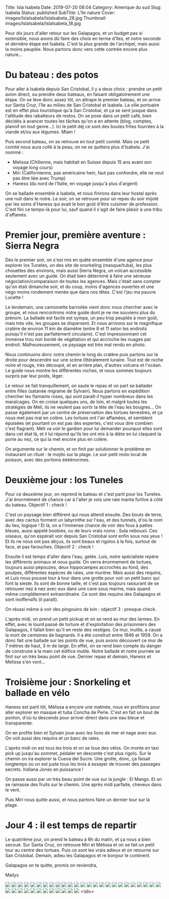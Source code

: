 Title: Isla Isabela
Date: 2019-07-20 08:04
Category: Amerique du sud
Slug: Isabela
Status: published
SubTitle: L'île nature
Cover: images/IslaIsabela/IslaIsabela_28.jpg
Thumbnail: images/IslaIsabela/IslaIsabela_18.jpg

Pour dix jours d'aller retour sur les Galapagos, et un budget pas si extensible, nous avons dû faire des choix en terme d'îles, et notre seconde et dernière étape est Isabela. C'est la plus grande de l'archipel, mais aussi la moins peuplée. Nous partons donc vers cette contrée encore plus nature...

# Du bateau : des potos

Pour aller à Isabela depuis San Cristobal, il y a deux choix : prendre un petit avion direct, ou prendre deux bateaux, en faisant obligatoirement une étape. On se lève donc assez tôt, on attrape le premier bateau, et on arrive sur Santa Cruz, l'île au milieu de San Cristobal et Isabela. La ville portuaire est en effet plus touristique qu'à San Cristobal, et ça se sent jusque dans l'attitude des rabatteurs de restos. On se pose dans un petit café, bien décidés à avancer toutes les tâches qu'on a en attente (blog, comptes, plannif en tout genre...). Ici le petit déj ce sont des boules frites fourrées à la viande et/ou aux légumes. Miam !

Puis second bateau, on se retrouve en tout petit comité. Mais ce petit comité nous aura collé à la peau, on ne se quittera plus d'Isabela. J'ai nommé :
- Melissa (Chilienne, mais habitait en Suisse depuis 15 ans avant son voyage long cours)
- Miri (Californienne, pas américaine hein, faut pas confondre, elle ne veut pas être liée avec Trump)
- Haness (du nord de l'Italie, en voyage jusqu'à plus d'argent)

On se ballade ensemble à Isabela, et nous finirons dans leur hostal après une nuit dans le notre. Le soir, on se retrouve pour un repas du soir mijoté par les soins d'Haness qui avait le bon goût d'être cuisinier de profession. C'est fini ce temps-là pour lui, sauf quand il s'agit de faire plaisir à une tribu d'affamés.

# Premier jour, première aventure : Sierra Negra

Dès le premier soir, on s'est mis en quête ensemble d'une agence pour explorer los Tuneles, un des site de snorkeling (masque/tuba), les plus chouettes des environs, mais aussi Sierra Negra, un volcan accessible seulement avec un guide. On était bien déterminé à faire une sérieuse négociation/comparaison de toutes les agences. Mais c'était sans compter qu'on était dimanche soir, et du coup, moins d'agences ouvertes et une négo moins rondement menée que dans nos têtes. C'est l'jeu ma pauvre Lucette !

Le lendemain, une camionette barriolée vient donc nous chercher avec le groupe, et nous rencontrons notre guide dont je ne me souviens plus du prénom. La ballade est facile est sympa, un peu trop peuplée à mon goût, mais très vite, les groupes se dispersent. Et nous arrivons sur le magnifique cratère de environ 11 km de diamètre (entre 8 et 11 selon les endroits puisqu'il n'est pas parfaitement circulaire). C'est impressionnant cet immense trou noir bordé de végétation et qui accroche les nuages par endroit. Malheureusement, ce paysage est très mal rendu en photo. 

Nous continuons donc notre chemin le long du cratère puis partons sur la droite pour descendre sur une scène littéralement lunaire. Tout est de roche noire et rouge, très découpé, et en arrière plan, d'autres volcans et l'océan. Le guide nous montre les différentes roches, et nous sommes toujours surpris par leur poids, léger. 

Le retour se fait tranquillement, on saute le repas et on part se ballader entre filles (satanée migraine de Sylvain). Nous partons en expédition chercher les flamants roses, qui sont paraît-il hyper nombreux dans les maraîcages. On en croise quelques uns, de loin, et malgré toutes les stratégies de Méli, ils ne veulent pas sortir la tête de l'eau les bougres... On passe également par un centre de préservation des tortues terrestres, et ça nous met pas mal en colère. Les tortues ont l'air affamées, et semblent épuisées (et pourtant on est pas des expertes, c'est vous dire combien c'est flagrant). Méli va voir le gardien pour lui demander pourquoi elles sont dans cet état là, et il lui répond qu'ils les ont mis à la diète en lui claquant la porte au nez, ce qui la met encore plus en colère. 

On argumente sur le chemin, et on finit par solutionner le problème en instaurant un rituel : le mojito sur la plage. Le soir petit resto local de poisson, avec des portions éééénormes.

# Deuxième jour : los Tuneles

Pour ce deuxième jour, on reprend le bateau et c'est parti pour los Tuneles.  J'ai énormément de chance car à l'aller je vois une raie manta furtive à côté du bateau. Objectif 1 : check !

C'est un paysage bien différent qui nous attend ensuite. Des bouts de terre, avec des cactus forment un labyrinthe sur l'eau, et des tunnels, d'où le nom du lieu, logique ! Et là, on a l'immense chance de voir des fous à pattes bleues, aussi appelé boobies, ou de leurs vrais noms : Sula nebouxii. Ces oiseaux, qu'on espérait voir depuis San Cristobal sont enfin sous nos yeux ! Et ils ne nous ont pas déçus, ils sont beaux et rigolos à la fois, surtout de face, et pas farouches. Objectif 2 : check !

Ensuite il est temps d'aller dans l'eau, gelée. Luis, notre spécialiste repère les différents animaux et nous guide. On verra énormement de tortues, toujours aussi pépouzes, deux hippocampes accrochés au fond, des poulpes, différentes espèces de raies, une murène. Mais aussi des requins, et Luis nous pousse tour à tour dans une grotte pour voir un petit banc qui font la sieste. Ils sont de bonne taille, et c'est pas toujours rassurant de se retrouver nez à nez avec eux dans une cave sous marine, mais quand même complétement extraordinaire. Ce sont des requins des Galapagos et sont inoffensifs (il parait).

On réussi même à voir des pingouins de loin : objectif 3 : presque check. 

L'après midi, on prend un petit pickup et on se rend au mur des larmes. En effet, avec le lourd passé de torture et d'exploitation des prisonniers des Galapagos, il fallait bien qu'il en reste des vestiges. Ce mur, inutile, a causé la mort de centaines de bagnards. Il a été construit entre 1946 et 1959. On a donc fait une ballade sur les points de vue, puis avons découvert ce mur de 7 mêtres de haut, 3 m de large. En effet, on se rend bien compte du danger de construire à la main cet édifice inutile. Notre ballade et notre journée se finit sur un très beau point de vue. Dernier repas et demain, Haness et Melissa s'en vont...

# Troisième jour : Snorkeling et ballade en vélo

Haness est parti tôt, Mélissa a encore une matinée, nous en profitons pour aller explorer en masque et tuba Concha de Perle. C'est en fait un bout de ponton, d'où tu descends pour arriver direct dans une eau bleue et transparente. 

On en profite bien et Sylvain joue avec les lions de mer et nage avec eux. On voit aussi des requins et un banc de raies. 

L'après midi on est tous les trois et on se loue des vélos. On monte en taxi pick up jusqu'au sommet, pédaler en descente c'est plus rigolo. Sur le chemin on ira explorer la Cueva del Sucre. Une grotte, donc, ça faisait longtemps où on est juste tous les trois à essayer de trouver des passages secrets. Indiana Jones en puissance ! 

On passe aussi par un très beau point de vue sur la jungle : El Mango. Et on se ramasse des fruits sur le chemin. Une après midi parfaite, cheveux dans le vent.

Puis Miri nous quitte aussi, et nous partons faire un dernier tour sur la plage.

# Jour 4 : il est temps de repartir

Le quatrième jour, on prend le bateau à 6h du matin, et ça nous a bien secoué. Sur Santa Cruz, on retrouve Miri et Mélissa et on se fait un petit tour au centre des tortues. Puis ce sont les vrais adieux et on retourne sur San Cristobal. Demain, adieu les Galapagos et re bonjour le continent.

Galapagos on te quitte, promis on reviendra,

Mailys

<div class="galleria" style="margin:auto">
    <img src="images/IslaIsabela/IslaIsabela_00.jpg" data-description="Contents d'être là !!">
    <img src="images/IslaIsabela/IslaIsabela_01.jpg" data-description="L'épopée au volcan Sierra Negra">
    <img src="images/IslaIsabela/IslaIsabela_02.jpg" data-description="Sierra Negra">
    <img src="images/IslaIsabela/IslaIsabela_03.jpg" data-description="Le mojito de fin de journée">
    <img src="images/IslaIsabela/IslaIsabela_04.jpg" data-description="Sierra Negra (photo de Meli)">
    <img src="images/IslaIsabela/IslaIsabela_05.jpg" data-description="Le cratère de Sierra Negra">
    <img src="images/IslaIsabela/IslaIsabela_06.jpg" data-description="La faune d'Isabela">
    <img src="images/IslaIsabela/IslaIsabela_07.jpg">
    <img src="images/IslaIsabela/IslaIsabela_08.jpg" data-description="El muro de lagrimas">
    <img src="images/IslaIsabela/IslaIsabela_09.jpg" data-description="En bateau Simone !">
    <img src="images/IslaIsabela/IslaIsabela_10.jpg" data-description="Le fou et le lion">
    <img src="images/IslaIsabela/IslaIsabela_11.jpg" data-description="Les terres de los Tuneles">
    <img src="images/IslaIsabela/IslaIsabela_12.jpg" data-description="Traversée de tortue">
    <img src="images/IslaIsabela/IslaIsabela_13.jpg" data-description="Los Tuneles">
    <img src="images/IslaIsabela/IslaIsabela_14.jpg" data-description="La faune d'Isabela">
    <img src="images/IslaIsabela/IslaIsabela_15.jpg" data-description="Un essai de figure">
    <img src="images/IslaIsabela/IslaIsabela_16.jpg" data-description="Un fou à pattes bleues">
    <img src="images/IslaIsabela/IslaIsabela_17.jpg" data-description="Un fou à pattes bleues">
    <img src="images/IslaIsabela/IslaIsabela_18.jpg" data-description="La faune d'Isabela">
    <img src="images/IslaIsabela/IslaIsabela_19.jpg" data-description="La faune d'Isabela">
    <img src="images/IslaIsabela/IslaIsabela_20.jpg" data-description="La faune d'Isabela">
    <img src="images/IslaIsabela/IslaIsabela_21.jpg" data-description="La faune d'Isabela">
    <img src="images/IslaIsabela/IslaIsabela_22.jpg" data-description="La mer de végétatio">
    <img src="images/IslaIsabela/IslaIsabela_23.jpg" data-description="Concha de Perle">
    <img src="images/IslaIsabela/IslaIsabela_24.jpg">
    <img src="images/IslaIsabela/IslaIsabela_25.jpg" data-description="La faune d'Isabela">
    <img src="images/IslaIsabela/IslaIsabela_26.jpg" data-description="La faune d'Isabela">
    <img src="images/IslaIsabela/IslaIsabela_27.jpg" data-description="Plage d'Isabela">
    <img src="images/IslaIsabela/IslaIsabela_28.jpg" data-description="Plage d'Isabela">
    <img src="images/IslaIsabela/IslaIsabela_29.jpg" data-description="La faune d'Isabela">
    <img src="images/IslaIsabela/IslaIsabela_30.jpg" data-description="La faune d'Isabela">
    <img src="images/IslaIsabela/IslaIsabela_31.jpg" data-description="La faune d'Isabela">
    <img src="images/IslaIsabela/IslaIsabela_32.jpg" data-description="La faune de Santa Cruz">
    <img src="images/IslaIsabela/IslaIsabela_33.jpg">
    <img src="images/IslaIsabela/IslaIsabela_34.jpg" data-description="La faune de Santa Cruz">
    <img src="images/IslaIsabela/IslaIsabela_35.jpg" data-description="La faune d'Isabela">
    <img src="images/IslaIsabela/IslaIsabela_36.jpg" data-description="La faune d'Isabela">
<\div>
<script>
	(function() { 
            Galleria.loadTheme('https://cdnjs.cloudflare.com/ajax/libs/galleria/1.5.7/themes/classic/galleria.classic.min.js');
            Galleria.run('.galleria', {
                extend: function(options) {
                    Galleria.log(this)
                    Galleria.log(options)
                    this.bind('image', function(e) {
                        Galleria.log(e)
                        Galleria.log(e.imageTarget)
                        $(e.imageTarget).click(this.proxy(function() {
                        this.openLightbox();
                        }));
                    });
                }
            });
        }());
</script>
